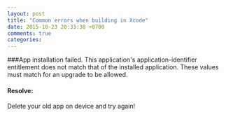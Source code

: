 ```yaml
---
layout: post
title: "Common errors when building in Xcode"
date: 2015-10-23 20:33:38 +0700
comments: true
categories: 
---
```

###App installation failed.
This application's application-identifier entitlement does not match that of the installed application. These values must match for an upgrade to be allowed.

#### Resolve:
Delete your old app on device and try again!